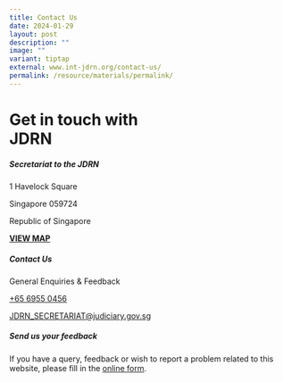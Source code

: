 ```yaml
---
title: Contact Us
date: 2024-01-29
layout: post
description: ""
image: ""
variant: tiptap
external: www.int-jdrn.org/contact-us/
permalink: /resource/materials/permalink/
---
```

<h1>Get in touch with<br>JDRN</h1>
<h5><strong>Secretariat to the JDRN</strong></h5>
<p>1 Havelock Square</p>
<p>Singapore 059724</p>
<p>Republic of Singapore</p>
<p><strong><a href="https://www.onemap.gov.sg/v2/?lat=1.28629869541716&amp;lng=103.843470477462" rel="noopener noreferrer nofollow" target="_blank">VIEW MAP</a></strong>
</p>
<h5><strong>Contact Us</strong></h5>
<p>General Enquiries &amp; Feedback</p>
<p><a href="tel:+6569550456" rel="noopener noreferrer nofollow" target="_blank"><u>+65 6955 0456</u></a>
</p>
<p><a href="http://www.onemap.gov.sg/main/v2/?lat=1.28629869541716&amp;amp;lng=103.843470477462" rel="noopener noreferrer nofollow" target="_blank"><u>JDRN_SECRETARIAT@judiciary.gov.sg</u></a>
</p>
<p></p>
<h5>Send us your feedback</h5>
<p>If you have a query, feedback or wish to report a problem related to this
website, please fill in the <a href="https://form.gov.sg/62beb113ddc69d00123d99ff" rel="noopener noreferrer nofollow" target="_blank">online form</a>.</p>